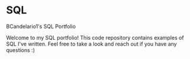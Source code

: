 # SQL
BCandelario1's SQL Portfolio

Welcome to my SQL portfolio! 
This code repository contains examples of SQL I've written. Feel free to take a look and reach out if you have any questions :)
